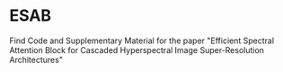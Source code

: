 # ESAB
Find Code and Supplementary Material for the paper "Efficient Spectral Attention Block for Cascaded Hyperspectral Image Super-Resolution Architectures" 

